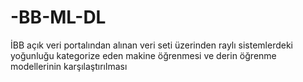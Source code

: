 # -BB-ML-DL
İBB açık veri portalından alınan veri seti üzerinden raylı sistemlerdeki yoğunluğu kategorize eden makine öğrenmesi ve derin öğrenme modellerinin karşılaştırılması
